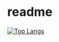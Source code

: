# readme

[![Top Langs](https://readme-stats-junggernauts-projects.vercel.app/api/top-langs/?username=junggernaut&hide=javascript,html&count-private=true&langs_count=10)](https://github.com/anuraghazra/github-readme-stats)


